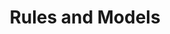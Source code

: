 ---
title: "Rules and Models"
prev_doc: "/modality"
next_doc: "/modality/necessity-and-possibility"
---